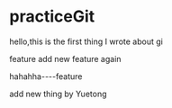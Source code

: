 # practiceGit

hello,this is the first thing I wrote about gi

feature add new feature again

hahahha----feature

add new thing by Yuetong
